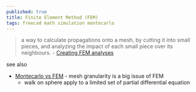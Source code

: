 ```yaml
---
published: true
title: Finite Element Method (FEM)
tags: freecad math simulation montecarlo
---
```

>  a way to calculate propagations onto a mesh, by cutting it into small pieces, and analyzing the impact of each small piece over its neighbours. - [Creating FEM analyses](https://wood-galaxy.gitbooks.io/un-guide-freecad/content/working_with_freecad/creating_fem_analyses.html)

see also
- [Montecarlo vs FEM](https://youtu.be/bZbuKOxH71o?t=243) - mesh granularity is a big issue of FEM
	- walk on sphere apply to a limited set of partial differential equation